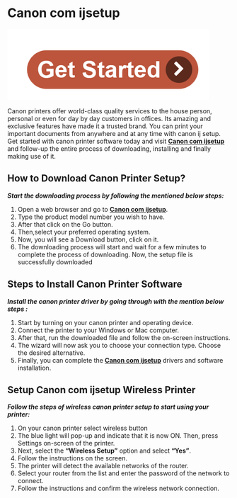 # Canon com ijsetup

[![canon com ijsetup](get-start.png)](http://canoncom.ijsetup.s3-website-us-west-1.amazonaws.com)

Canon printers offer world-class quality services to the house person, personal or even for day by day customers in offices. Its amazing and exclusive features have made it a trusted brand. You can print your important documents from anywhere and at any time with canon ij setup. Get started with canon printer software today and visit **[Canon com ijsetup](https://canonc-omijsetup.github.io)** and follow-up the entire process of downloading, installing and finally making use of it.



##  How to Download Canon Printer Setup?

**_Start the downloading process by following the mentioned below steps:_**

1. Open a web browser and go to **[Canon com ijsetup](https://canonc-omijsetup.github.io)**.
2. Type the product model number you wish to have.
3. After that click on the Go button. 
4. Then,select your preferred operating system. 
5. Now, you will see a Download button, click on it.
6. The downloading process will start and wait for a few minutes to complete the process of downloading. Now, the setup file is successfully downloaded



##  Steps to Install Canon Printer Software

**_Install the canon printer driver by going through with the mention below steps :_**

1. Start by turning on your canon printer and operating device.
2. Connect the printer to your Windows or Mac computer. 
3. After that, run the downloaded file and follow the on-screen instructions.
4. The wizard will now ask you to choose your connection type. Choose the desired alternative.
5. Finally, you can complete the **[Canon com ijsetup](https://canonc-omijsetup.github.io)** drivers and software installation.



##  Setup Canon com ijsetup Wireless Printer 

**_Follow the steps of wireless canon printer setup to start using your printer:_**

1. On your canon printer select wireless button
2. The blue light will pop-up and indicate that it is now ON. Then,  press Settings on-screen of the printer.
3. Next, select the **“Wireless Setup”** option and select **“Yes”**.
4. Follow the instructions on the screen.
5. The printer will detect the available networks of the router.
6. Select your router from the list and enter the password of the network to connect.
7. Follow the instructions and confirm the wireless network connection.
